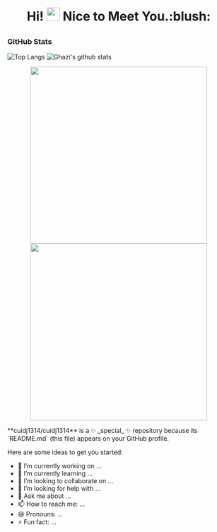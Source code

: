 
<h1 align="center">
  Hi! <img src="https://media.giphy.com/media/hvRJCLFzcasrR4ia7z/giphy.gif" width="30px"> Nice to Meet You.:blush:
</h1>

## <h3 align="left">GitHub Stats</h3>

![Top Langs](https://github-readme-stats.vercel.app/api/top-langs/?username=cuidj1314&layout=compact&theme=dark&hide_border=true)
![Ghazi's github stats](https://github-readme-stats.vercel.app/api?username=cuidj1314&show_icons=true&hide_border=true&theme=dark)

<p align = "center">
  <img src = "https://github-readme-stats.vercel.app/api?username=cuidj1314&show_icons=true&theme=dark&hide_border=true" width = 400>
  <img src = "https://github-readme-streak-stats.herokuapp.com?user=cuidj1314&theme=dark&hide_border=true" width = 400>
</p>
**cuidj1314/cuidj1314** is a ✨ _special_ ✨ repository because its `README.md` (this file) appears on your GitHub profile.

Here are some ideas to get you started:

- 🔭 I’m currently working on ...
- 🌱 I’m currently learning ...
- 👯 I’m looking to collaborate on ...
- 🤔 I’m looking for help with ...
- 💬 Ask me about ...
- 📫 How to reach me: ...
- 😄 Pronouns: ...
- ⚡ Fun fact: ...
